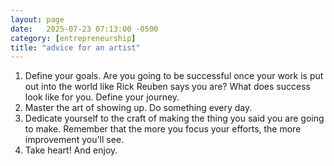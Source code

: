 ```yaml
---
layout: page
date:   2025-07-23 07:13:00 -0500
category: [entrepreneurship]
title: "advice for an artist"
---
```

1. Define your goals. Are you going to be successful once your work is put out into the world like Rick Reuben says you are? What does success look like for you. Define your journey. 
2. Master the art of showing up. Do something every day. 
3. Dedicate yourself to the craft of making the thing you said you are going to make. Remember that the more you focus your efforts, the more improvement you'll see. 
4. Take heart! And enjoy. 